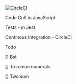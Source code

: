 [![CircleCI](https://circleci.com/gh/LookOnTheBrightSide/js-golf/tree/master.svg?style=svg)](https://circleci.com/gh/LookOnTheBrightSide/js-golf/tree/master)


Code Golf in JavaScript


Tests - in Jest


Continous Integration - CircleCi


Todo 


[] Bst

[] To roman numerals

[] Two sum
